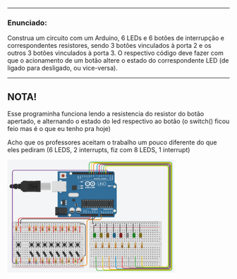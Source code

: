 ******
### Enunciado:
Construa um circuito com um Arduino, 6 LEDs e 6 botões de interrupção e correspondentes resistores, sendo 3 botões vinculados à porta 2 e os outros 3 botões vinculados à porta 3. O respectivo código deve fazer com que o acionamento de um botão altere o estado do correspondente LED (de ligado para desligado, ou vice-versa).
******

## NOTA!
Esse programinha funciona lendo a resistencia do resistor do botão apertado, e alternando o estado do led respectivo ao botão (o switch() ficou feio mas é o que eu tenho pra hoje)  

Acho que os professores aceitam o trabalho um pouco diferente do que eles pediram (6 LEDS, 2 interrupts, fiz com 8 LEDS, 1 interrupt)

<img src="https://github.com/Trabalhos-PUC-PR/EXP3_AF06-InterruptBotoes/blob/main/Diagrama.png" width="75%" height="75%">

